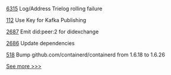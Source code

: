 
[6315](https://github.com/hyperledger/besu/pull/6315) Log/Address Trielog rolling failure

[112](https://github.com/hyperledger-labs/hlf-connector/pull/112) Use Key for Kafka Publishing

[2687](https://github.com/hyperledger/aries-cloudagent-python/pull/2687) Emit did:peer:2 for didexchange

[2686](https://github.com/hyperledger/aries-cloudagent-python/pull/2686) Update dependencies

[518](https://github.com/hyperledger-labs/fabric-smart-client/pull/518) Bump github.com/containerd/containerd from 1.6.18 to 1.6.26


[See more >>>](https://start-here.hyperledger.org/pull-requests)
